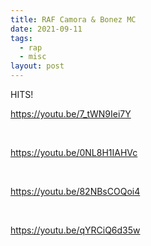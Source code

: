 ```yaml
---
title: RAF Camora & Bonez MC
date: 2021-09-11
tags:
  - rap
  - misc
layout: post
---
```


HITS!

https://youtu.be/7_tWN9Iei7Y

<br>

https://youtu.be/0NL8H1IAHVc

<br>

https://youtu.be/82NBsCOQoi4

<br>

https://youtu.be/qYRCiQ6d35w
